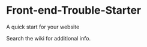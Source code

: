 Front-end-Trouble-Starter
=========================

A quick start for your website

Search the wiki for additional info.
